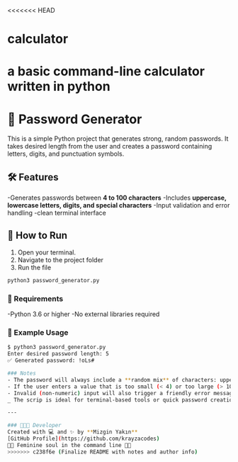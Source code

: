 <<<<<<< HEAD
# calculator
a basic command-line calculator written in python
=======
# 🔐 Password Generator
This is a simple Python project that generates strong, random passwords. It takes desired length from the user and creates a password containing letters, digits, and punctuation symbols.

## 🛠️ Features
-Generates passwords between **4 to 100 characters**
-Includes **uppercase, lowercase letters, digits, and special characters**
-Input validation and error handling
-clean terminal interface

## 🚀 How to Run
1. Open your terminal.
2. Navigate to the project folder
3. Run the file

```bash
python3 password_generator.py
````

### 🔧 Requirements
-Python 3.6 or higher
-No external libraries required

### 🎯 Example Usage
```bash
$ python3 password_generator.py
Enter desired password length: 5
✅ Generated password: !oLs#

### Notes
- The password will always include a **random mix** of characters: uppercase, lowercase, numbers, and symbols
- If the user enters a value that is too small (< 4) or too large (> 100), the program will warn them
- Invalid (non-numeric) input will also trigger a friendly error message
_ The scrip is ideal for terminal-based tools or quick password creation needs

---

### 👩🏻‍💻 Developer 
Created with 💻 and ✨ by **Mizgin Yakın**
[GitHub Profile](https://github.com/krayzacodes)
💅🏼 Feminine soul in the command line 💅🏼
>>>>>>> c238f6e (Finalize README with notes and author info)
